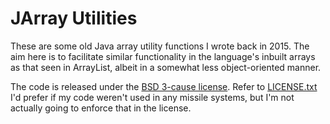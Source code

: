 # JArray Utilities

These are some old Java array utility functions I wrote back in 2015. The aim here is to facilitate similar functionality in the language's inbuilt arrays as that seen in ArrayList, albeit in a somewhat less object-oriented manner.

The code is released under the [BSD 3-cause license](https://opensource.org/licenses/BSD-3-Clause). Refer to [LICENSE.txt](LICENSE.txt) I'd prefer if my code weren't used in any missile systems, but I'm not actually going to enforce that in the license.
